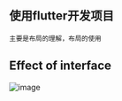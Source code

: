 ## 使用flutter开发项目
```
主要是布局的理解，布局的使用
```
## Effect of interface
![image](https://github.com/shumintao/news/blob/master/demon1.png)

